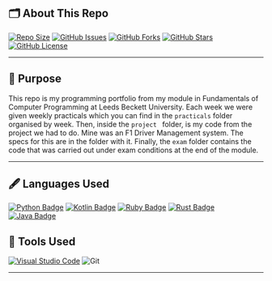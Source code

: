 
## 🗂️ About This Repo
[![Repo Size](https://img.shields.io/github/repo-size/jayden-hobbs/LBU-FOCP-Portfolio?style=for-the-badge&logo=github&logoColor=white&labelColor=black&color=brightgreen)](https://github.com/jayden-hobbs/LBU-FOCP-Portfolio)
[![GitHub Issues](https://img.shields.io/github/issues/jayden-hobbs/LBU-FOCP-Portfolio?style=for-the-badge&logo=github&logoColor=white&labelColor=black&color=0078D4)](https://github.com/jayden-hobbs/LBU-FOCP-Portfolio/issues)
[![GitHub Forks](https://img.shields.io/github/forks/jayden-hobbs/LBU-FOCP-Portfolio?style=for-the-badge&logo=github&logoColor=white&labelColor=black&color=FC6D26)](https://github.com/jayden-hobbs/LBU-FOCP-Portfolio/network)
[![GitHub Stars](https://img.shields.io/github/stars/jayden-hobbs/LBU-FOCP-Portfolio?style=for-the-badge&logo=github&logoColor=white&labelColor=black&color=FFD700)](https://github.com/jayden-hobbs/LBU-FOCP-Portfolio/stargazers)
[![GitHub License](https://img.shields.io/github/license/jayden-hobbs/LBU-FOCP-Portfolio?style=for-the-badge&logo=github&logoColor=white&labelColor=black&color=08C918)](https://github.com/jayden-hobbs/LBU-FOCP-Portfolio/blob/main/LICENSE)


---


## 📝 Purpose

This repo is my programming portfolio from my module in Fundamentals of Computer Programming at Leeds Beckett University. Each week we were given weekly practicals which you can find in the ``practicals``  folder organised by week. Then, inside the ``project ``  folder, is my code from the project we had to do. Mine was an F1 Driver Management system. The specs for this are in the folder with it. Finally, the ``exam``  folder contains the code that was carried out under exam conditions at the end of the module.

---

## 🖋️ Languages Used

[![Python Badge](https://img.shields.io/badge/-Python-28A745?style=for-the-badge&logo=python&logoColor=white&labelColor=28A745&logoWidth=0&width=200&height=50)](https://www.python.org/)
[![Kotlin Badge](https://img.shields.io/badge/-Kotlin-7F52FF?style=for-the-badge&logo=kotlin&logoColor=white&labelColor=7F52FF&logoWidth=0&width=200&height=50)](https://kotlinlang.org/)
[![Ruby Badge](https://img.shields.io/badge/-Ruby-CC342D?style=for-the-badge&logo=ruby&logoColor=white&labelColor=CC342D&logoWidth=0&width=200&height=50)](https://www.ruby-lang.org/)
[![Rust Badge](https://img.shields.io/badge/-Rust-000000?style=for-the-badge&logo=rust&logoColor=white&labelColor=000000&logoWidth=0&width=200&height=50)](https://www.rust-lang.org/)
[![Java Badge](https://img.shields.io/badge/-Java-F8981D?style=for-the-badge&logo=java&logoColor=white&labelColor=F8981D&logoWidth=0&width=200&height=50)](https://www.java.com/)


## 🔧 Tools Used
[![Visual Studio Code](https://img.shields.io/badge/-VS%20Code-007ACC?style=for-the-badge&logo=visualstudio&logoColor=white)](https://code.visualstudio.com/)
![Git](https://img.shields.io/badge/-Git-F05032?style=for-the-badge&logo=git&logoColor=white&labelColor=F05032&logoWidth=0&width=200&height=50)

---

